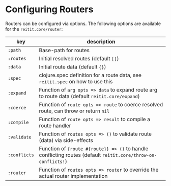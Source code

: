 # Configuring Routers

Routers can be configured via options. The following options are available for the `reitit.core/router`:

  | key          | description |
  | -------------|-------------|
  | `:path`      | Base-path for routes
  | `:routes`    | Initial resolved routes (default `[]`)
  | `:data`      | Initial route data (default `{}`)
  | `:spec`      | clojure.spec definition for a route data, see `reitit.spec` on how to use this
  | `:expand`    | Function of `arg opts => data` to expand route arg to route data (default `reitit.core/expand`)
  | `:coerce`    | Function of `route opts => route` to coerce resolved route, can throw or return `nil`
  | `:compile`   | Function of `route opts => result` to compile a route handler
  | `:validate`  | Function of `routes opts => ()` to validate route (data) via side-effects
  | `:conflicts` | Function of `{route #{route}} => ()` to handle conflicting routes (default `reitit.core/throw-on-conflicts!`)
  | `:router`    | Function of `routes opts => router` to override the actual router implementation
